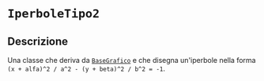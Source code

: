 # `IperboleTipo2`

## Descrizione

Una classe che deriva da [`BaseGrafico`](BaseGrafico.md) e che disegna un'iperbole nella forma
`(x + alfa)^2 / a^2 - (y + beta)^2 / b^2 = -1`.
